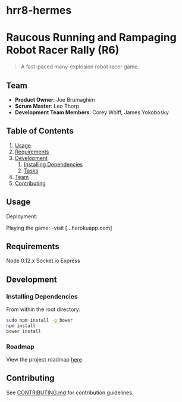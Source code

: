 # hrr8-hermes

# Raucous Running and Rampaging Robot Racer Rally (R6)

> A fast-paced many-explosion robot racer game.

## Team

  - __Product Owner__: Joe Brumaghim
  - __Scrum Master__: Leo Thorp
  - __Development Team Members__: Corey Wolff, James Yokobosky

## Table of Contents

1. [Usage](#Usage)
1. [Requirements](#requirements)
1. [Development](#development)
    1. [Installing Dependencies](#installing-dependencies)
    1. [Tasks](#tasks)
1. [Team](#team)
1. [Contributing](#contributing)

## Usage

Deployment:

Playing the game:
-visit [...herokuapp.com]

## Requirements

Node 0.12.x
Socket.io 
Express


## Development

### Installing Dependencies

From within the root directory:

```sh
sudo npm install -g bower
npm install
bower install
```

### Roadmap

View the project roadmap [here](LINK_TO_PROJECT_ISSUES)


## Contributing

See [CONTRIBUTING.md](CONTRIBUTING.md) for contribution guidelines.